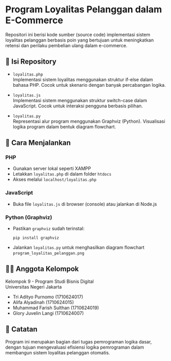 # Program Loyalitas Pelanggan dalam E-Commerce

Repositori ini berisi kode sumber (source code) implementasi sistem loyalitas pelanggan berbasis poin yang bertujuan untuk meningkatkan retensi dan perilaku pembelian ulang dalam e-commerce.

## 📁 Isi Repository

- `loyalitas.php`  
  Implementasi sistem loyalitas menggunakan struktur if-else dalam bahasa PHP. Cocok untuk skenario dengan banyak percabangan logika.

- `loyalitas.js`  
  Implementasi sistem menggunakan struktur switch-case dalam JavaScript. Cocok untuk interaksi pengguna berbasis pilihan.

- `loyalitas.py`  
  Representasi alur program menggunakan Graphviz (Python). Visualisasi logika program dalam bentuk diagram flowchart.

## 📌 Cara Menjalankan

### PHP
- Gunakan server lokal seperti XAMPP
- Letakkan `loyalitas.php` di dalam folder `htdocs`
- Akses melalui `localhost/loyalitas.php`

### JavaScript
- Buka file `loyalitas.js` di browser (console) atau jalankan di Node.js

### Python (Graphviz)
- Pastikan `graphviz` sudah terinstal:
  ```
  pip install graphviz
  ```
- Jalankan `loyalitas.py` untuk menghasilkan diagram flowchart `program_loyalitas_pelanggan.png`

## 👩‍💻 Anggota Kelompok
Kelompok 9 - Program Studi Bisnis Digital  
Universitas Negeri Jakarta

- Tri Adityo Purnomo (1710624017)  
- Alifa Alyadinah (1710624015)  
- Muhammad Farish Sulthan (1710624019)  
- Glory Juvelin Langi (1710624007)

## 📝 Catatan
Program ini merupakan bagian dari tugas pemrograman logika dasar, dengan tujuan mengevaluasi efisiensi logika pemrograman dalam membangun sistem loyalitas pelanggan otomatis.

